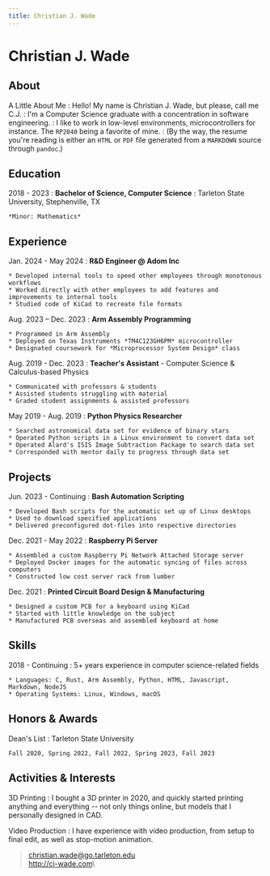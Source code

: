 ```yaml
---
title: Christian J. Wade
---
```


Christian J. Wade
=================

About
-----

A Little About Me
:  Hello! My name is Christian J. Wade, but please, call me C.J.
:  I'm a Computer Science graduate with a concentration in software engineering.
:  I like to work in low-level environments, microcontrollers for instance. The `RP2040` being a favorite of mine.
:  (By the way, the resume you're reading is either an `HTML` or `PDF` file generated from a `MARKDOWN` source through `pandoc`.)

Education
---------

2018 - 2023
:   **Bachelor of Science, Computer Science**
:   Tarleton State University, Stephenville, TX

    *Minor: Mathematics*

Experience
----------

Jan. 2024 - May 2024
:   **R&D Engineer @ Adom Inc**

    * Developed internal tools to speed other employees through monotonous workflows
    * Worked directly with other employees to add features and improvements to internal tools
    * Studied code of KiCad to recreate file formats

Aug. 2023 – Dec. 2023
:   **Arm Assembly Programming**

    * Programmed in Arm Assembly
    * Deployed on Texas Instruments *TM4C123GH6PM* microcontroller
    * Designated coursework for *Microprocessor System Design* class

Aug. 2019 - Dec. 2023
:   **Teacher's Assistant** - Computer Science & Calculus-based Physics

    * Communicated with professors & students
    * Assisted students struggling with material
    * Graded student assignments & assisted professors

May 2019 - Aug. 2019
:   **Python Physics Researcher**

    * Searched astronomical data set for evidence of binary stars
    * Operated Python scripts in a Linux environment to convert data set
    * Operated Alard's ISIS Image Subtraction Package to search data set
    * Corresponded with mentor daily to progress through data set

Projects
--------

Jun. 2023 - Continuing
:   **Bash Automation Scripting**

    * Developed Bash scripts for the automatic set up of Linux desktops
    * Used to download specified applications
    * Delivered preconfigured dot-files into respective directories

Dec. 2021 - May 2022
:   **Raspberry Pi Server**

    * Assembled a custom Raspberry Pi Network Attached Storage server
    * Deployed Docker images for the automatic syncing of files across computers
    * Constructed low cost server rack from lumber

Dec. 2021
:    **Printed Circuit Board Design & Manufacturing**

    * Designed a custom PCB for a keyboard using KiCad
    * Started with little knowledge on the subject
    * Manufactured PCB overseas and assembled keyboard at home

Skills
------

2018 - Continuing
:   5+ years experience in computer science-related fields

    * Languages: C, Rust, Arm Assembly, Python, HTML, Javascript, Markdown, NodeJS
    * Operating Systems: Linux, Windows, macOS

Honors & Awards
---------------

Dean's List
:   Tarleton State University

    Fall 2020, Spring 2022, Fall 2022, Spring 2023, Fall 2023

Activities & Interests
---------------------

3D Printing
:   I bought a 3D printer in 2020, and quickly started printing anything
    and everything -- not only things online, but models that I personally designed in CAD.

Video Production
:   I have experience with video production, from setup to final edit, as well as stop-motion animation.

> <christian.wade@go.tarleton.edu>\
> <http://cj-wade.com>\
